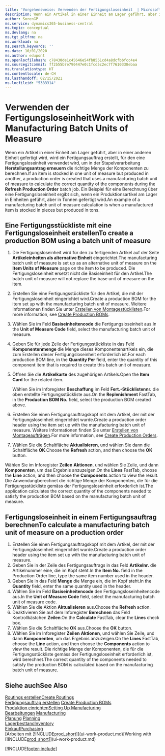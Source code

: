 ```yaml
---
title: 'Vorgehensweise: Verwenden der Fertigungsloseinheit  | Microsoft Docs'
description: Wenn ein Artikel in einer Einheit am Lager geführt, aber in einer anderen Einheit gefertigt wird, kann ein Fertigungsauftrag erstellt werden, für den eine Fertigungsloseinheit verwendet wird, um in der Stapelverarbeitung  FA berechnen die richtige Menge der Komponenten zu berechnen. Ein Beispiel für eine Berechnung über eine Fertigungsloseinheit ergibt sich, wenn ein Produktionsartikel am Lager in Einheiten geführt, aber in Tonnen gefertigt wird.
author: SorenGP
ms.service: dynamics365-business-central
ms.topic: conceptual
ms.devlang: na
ms.tgt_pltfrm: na
ms.workload: na
ms.search.keywords: ''
ms.date: 10/01/2020
ms.author: edupont
ms.openlocfilehash: c78430de1c45646e54fb8551cd4a8dcfbbfcc4e4
ms.sourcegitcommit: ff2b55b7e790447e0c1fcd5c2ec7f7610338ebaa
ms.translationtype: HT
ms.contentlocale: de-CH
ms.lasthandoff: 02/15/2021
ms.locfileid: "5383314"
---
```

# <a name="work-with-manufacturing-batch-units-of-measure"></a><span data-ttu-id="a6ba2-104">Verwenden der Fertigungsloseinheit</span><span class="sxs-lookup"><span data-stu-id="a6ba2-104">Work with Manufacturing Batch Units of Measure</span></span>
<span data-ttu-id="a6ba2-105">Wenn ein Artikel in einer Einheit am Lager geführt, aber in einer anderen Einheit gefertigt wird, wird ein Fertigungsauftrag erstellt, für den eine Fertigungsloseinheit verwendet wird, um in der Stapelverarbeitung **Herstellungsantrag erneuern** die richtige Menge der Komponenten zu berechnen.</span><span class="sxs-lookup"><span data-stu-id="a6ba2-105">If an item is stocked in one unit of measure but produced in another, a production order is created that uses a manufacturing batch unit of measure to calculate the correct quantity of the components during the **Refresh Production Order** batch job.</span></span> <span data-ttu-id="a6ba2-106">Ein Beispiel für eine Berechnung über eine Fertigungsloseinheit ergibt sich, wenn ein Produktionsartikel am Lager in Einheiten geführt, aber in Tonnen gefertigt wird.</span><span class="sxs-lookup"><span data-stu-id="a6ba2-106">An example of a manufacturing batch unit of measure calculation is when a manufactured item is stocked in pieces but produced in tons.</span></span>  

## <a name="to-create-a-production-bom-using-a-batch-unit-of-measure"></a><span data-ttu-id="a6ba2-107">Eine Fertigungsstückliste mit eine Fertigungsloseinheit erstellen</span><span class="sxs-lookup"><span data-stu-id="a6ba2-107">To create a production BOM using a batch unit of measure</span></span>  
1.  <span data-ttu-id="a6ba2-108">Die Fertigungsloseinheit wird für den zu fertigenden Artikel auf der Seite **Artikeleinheiten als alternative Einheit** eingerichtet.</span><span class="sxs-lookup"><span data-stu-id="a6ba2-108">The manufacturing batch unit of measure is set up as an alternative unit of measure on the **Item Units of Measure** page on the item to be produced.</span></span> <span data-ttu-id="a6ba2-109">Die Fertigungsloseinheit ersetzt nicht die Basiseinheit für den Artikel.</span><span class="sxs-lookup"><span data-stu-id="a6ba2-109">The batch unit of measure will not replace the base unit of measure on the item.</span></span>  
2.  <span data-ttu-id="a6ba2-110">Erstellen Sie eine Fertigungsstückliste für den Artikel, die mit der Fertigungsloseinheit eingerichtet wird.</span><span class="sxs-lookup"><span data-stu-id="a6ba2-110">Create a production BOM for the item set up with the manufacturing batch unit of measure.</span></span> <span data-ttu-id="a6ba2-111">Weitere Informationen finden Sie unter [Erstellen von Montagestücklisten](production-how-to-create-production-boms.md).</span><span class="sxs-lookup"><span data-stu-id="a6ba2-111">For more information, see [Create Production BOMs](production-how-to-create-production-boms.md).</span></span>  
3.  <span data-ttu-id="a6ba2-112">Wählen Sie im Feld **Basiseinheitencode** die Fertigungsloseinheit aus.</span><span class="sxs-lookup"><span data-stu-id="a6ba2-112">In the **Unit of Measure Code** field, select the manufacturing batch unit of measure.</span></span>  
4.  <span data-ttu-id="a6ba2-113">Geben Sie für jede Zeile der Fertigungsstückliste in das Feld **Komponentenmenge** die Menge dieses Komponentenartikels ein, die zum Erstellen dieser Fertigungsloseinheit erforderlich ist.</span><span class="sxs-lookup"><span data-stu-id="a6ba2-113">For each production BOM line, in the **Quantity Per** field, enter the quantity of this component item that is required to create this batch unit of measure.</span></span>  
5.  <span data-ttu-id="a6ba2-114">Öffnen Sie die  **Artikelkarte** des zugehörigen Artikels.</span><span class="sxs-lookup"><span data-stu-id="a6ba2-114">Open the **Item Card** for the related item.</span></span>  

    <span data-ttu-id="a6ba2-115">Wählen Sie im Inforegister **Beschaffung** im Feld **Fert.-Stücklistennr.** die oben erstellte Fertigungsstückliste aus.</span><span class="sxs-lookup"><span data-stu-id="a6ba2-115">On the **Replenishment** FastTab, in the **Production BOM No.** field, select the production BOM created above.</span></span>  
6.  <span data-ttu-id="a6ba2-116">Erstellen Sie einen Fertigungsauftragskopf mit dem Artikel, der mit der Fertigungsloseinheit eingerichtet wurde.</span><span class="sxs-lookup"><span data-stu-id="a6ba2-116">Create a production order header using the item set up with the manufacturing batch unit of measure.</span></span> <span data-ttu-id="a6ba2-117">Weitere Informationen finden Sie unter [Erstellen von Montageaufträgen](production-how-to-create-production-orders.md).</span><span class="sxs-lookup"><span data-stu-id="a6ba2-117">For more information, see [Create Production Orders](production-how-to-create-production-orders.md).</span></span>  
7.  <span data-ttu-id="a6ba2-118">Wählen Sie die Schaltfläche **Aktualisieren**, und wählen Sie dann die Schaltfläche **OK**.</span><span class="sxs-lookup"><span data-stu-id="a6ba2-118">Choose the **Refresh** action, and then choose  the **OK** button.</span></span>  

<span data-ttu-id="a6ba2-119">Wählen Sie im Inforegister **Zeilen** **Aktionen**, und wählen Sie Zeile, und dann **Komponenten**, um das Ergebnis anzuzeigen.</span><span class="sxs-lookup"><span data-stu-id="a6ba2-119">On the **Lines** FastTab, choose the **Line** action, and then choose the **Components** action to view the result.</span></span> <span data-ttu-id="a6ba2-120">Die Anwendungberechnet die richtige Menge der Komponenten, die für die Fertigungsstückliste gemäss der Fertigungsloseinheit erforderlich ist.</span><span class="sxs-lookup"><span data-stu-id="a6ba2-120">The application calculates the correct quantity of the components needed to satisfy the production BOM based on the manufacturing batch unit of measure.</span></span>  

## <a name="to-calculate-a-manufacturing-batch-unit-of-measure-on-a-production-order"></a><span data-ttu-id="a6ba2-121">Fertigungsloseinheit in einem Fertigungsauftrag berechnen</span><span class="sxs-lookup"><span data-stu-id="a6ba2-121">To calculate a manufacturing batch unit of measure on a production order</span></span>  
1.  <span data-ttu-id="a6ba2-122">Erstellen Sie einen Fertigungsauftragskopf mit dem Artikel, der mit der Fertigungsloseinheit eingerichtet wurde.</span><span class="sxs-lookup"><span data-stu-id="a6ba2-122">Create a production order header using the item set up with the manufacturing batch unit of measure.</span></span>  
2.  <span data-ttu-id="a6ba2-123">Geben Sie in der Zeile des Fertigungsauftrags in das Feld **Artikelnr.** die Artikelnummer eine, die im Kopf steht.</span><span class="sxs-lookup"><span data-stu-id="a6ba2-123">In the **Item No.** field in the Production Order line, type the same item number used in the header.</span></span>  
3.  <span data-ttu-id="a6ba2-124">Geben Sie in das Feld **Menge** die Menge ein, die im Kopf steht.</span><span class="sxs-lookup"><span data-stu-id="a6ba2-124">In the **Quantity** field, enter the same quantity used in the header.</span></span>  
4.  <span data-ttu-id="a6ba2-125">Wählen Sie im Feld **Basiseinheitencode** den Fertigungsloseinheitencode aus.</span><span class="sxs-lookup"><span data-stu-id="a6ba2-125">In the **Unit of Measure Code** field, select the manufacturing batch unit of measure code.</span></span>  
5.  <span data-ttu-id="a6ba2-126">Wählen Sie die Aktion **Aktualisieren** aus.</span><span class="sxs-lookup"><span data-stu-id="a6ba2-126">Choose the **Refresh** action.</span></span>
6.  <span data-ttu-id="a6ba2-127">Deaktivieren Sie auf dem Inforegister **Berechnen** das Feld Kontrollkästchen **Zeilen**.</span><span class="sxs-lookup"><span data-stu-id="a6ba2-127">On the **Calculate** FastTab, clear the **Lines** check box.</span></span>  
7.  <span data-ttu-id="a6ba2-128">Wählen Sie die Schaltfläche **OK** aus.</span><span class="sxs-lookup"><span data-stu-id="a6ba2-128">Choose the **OK** button.</span></span>  
8.  <span data-ttu-id="a6ba2-129">Wählen Sie im Inforegister **Zeilen** **Aktionen**, und wählen Sie Zeile, und dann **Komponenten**, um das Ergebnis anzuzeigen.</span><span class="sxs-lookup"><span data-stu-id="a6ba2-129">On the **Lines** FastTab, choose the **Line** action, and then choose the **Components** action to view the result.</span></span> <span data-ttu-id="a6ba2-130">Die richtige Menge der Komponenten, die für die Fertigungsstückliste gemäss der Fertigungsloseinheit erforderlich ist, wird berechnet.</span><span class="sxs-lookup"><span data-stu-id="a6ba2-130">The correct quantity of the components needed to satisfy the production BOM is calculated based on the manufacturing batch unit of measure.</span></span>  

## <a name="see-also"></a><span data-ttu-id="a6ba2-131">Siehe auch</span><span class="sxs-lookup"><span data-stu-id="a6ba2-131">See Also</span></span>  
[<span data-ttu-id="a6ba2-132">Routings erstellen</span><span class="sxs-lookup"><span data-stu-id="a6ba2-132">Create Routings</span></span>](production-how-to-create-routings.md)  
<span data-ttu-id="a6ba2-133">[Fertigungsauftrag erstellen](production-how-to-create-production-boms.md)   </span><span class="sxs-lookup"><span data-stu-id="a6ba2-133">[Create Production BOMs](production-how-to-create-production-boms.md)   </span></span>  
[<span data-ttu-id="a6ba2-134">Produktion einrichten</span><span class="sxs-lookup"><span data-stu-id="a6ba2-134">Setting Up Manufacturing</span></span>](production-configure-production-processes.md)  
<span data-ttu-id="a6ba2-135">[Bearbeitungen](production-manage-manufacturing.md)  </span><span class="sxs-lookup"><span data-stu-id="a6ba2-135">[Manufacturing](production-manage-manufacturing.md)  </span></span>  
<span data-ttu-id="a6ba2-136">[Planung](production-planning.md) </span><span class="sxs-lookup"><span data-stu-id="a6ba2-136">[Planning](production-planning.md) </span></span>  
[<span data-ttu-id="a6ba2-137">Lagerbesttand</span><span class="sxs-lookup"><span data-stu-id="a6ba2-137">Inventory</span></span>](inventory-manage-inventory.md)  
[<span data-ttu-id="a6ba2-138">Einkauf</span><span class="sxs-lookup"><span data-stu-id="a6ba2-138">Purchasing</span></span>](purchasing-manage-purchasing.md)  
<span data-ttu-id="a6ba2-139">[Arbeiten mit [!INCLUDE[prod_short](includes/prod_short.md)]](ui-work-product.md)</span><span class="sxs-lookup"><span data-stu-id="a6ba2-139">[Working with [!INCLUDE[prod_short](includes/prod_short.md)]](ui-work-product.md)</span></span>  


[!INCLUDE[footer-include](includes/footer-banner.md)]